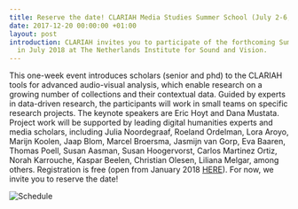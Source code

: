 ```yaml
---
title: Reserve the date! CLARIAH Media Studies Summer School (July 2-6, 2018)
date: 2017-12-20 00:00:00 +01:00
layout: post
introduction: CLARIAH invites you to participate of the forthcoming Summer School
  in July 2018 at The Netherlands Institute for Sound and Vision.
---
```


This one-week event introduces scholars (senior and phd) to the CLARIAH tools for advanced audio-visual analysis, which enable research on a growing number of collections and their contextual data. Guided by experts in data-driven research, the participants will work in small teams on specific research projects. The keynote speakers are Eric Hoyt and Dana Mustata. Project work will be supported by leading digital humanities experts and media scholars, including Julia Noordegraaf, Roeland Ordelman, Lora Aroyo, Marijn Koolen, Jaap Blom, Marcel Broersma, Jasmijn van Gorp, Eva Baaren, Thomas Poell, Susan Aasman, Susan Hoogervorst, Carlos Martinez Ortiz, Norah Karrouche, Kaspar Beelen, Christian Olesen, Liliana Melgar, among others. Registration is free (open from January 2018 [HERE](https://www.eventbrite.com/e/clariah-media-studies-summer-school-tickets-39831076823)). For now, we invite you to reserve the date!

![Schedule](/mediasuite-website/uploads/screenshot20171113at14.06.41.png)

